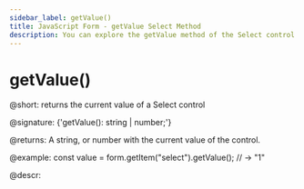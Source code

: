 ```yaml
---
sidebar_label: getValue()
title: JavaScript Form - getValue Select Method 
description: You can explore the getValue method of the Select control of Form in the documentation of the DHTMLX JavaScript UI library. Browse developer guides and API reference, try out code examples and live demos, and download a free 30-day evaluation version of DHTMLX Suite.
---
```


# getValue()

@short: returns the current value of a Select control

@signature: {'getValue(): string | number;'}

@returns:
A string, or number with the current value of the control.

@example:
const value = form.getItem("select").getValue();
// -> "1"

@descr:
